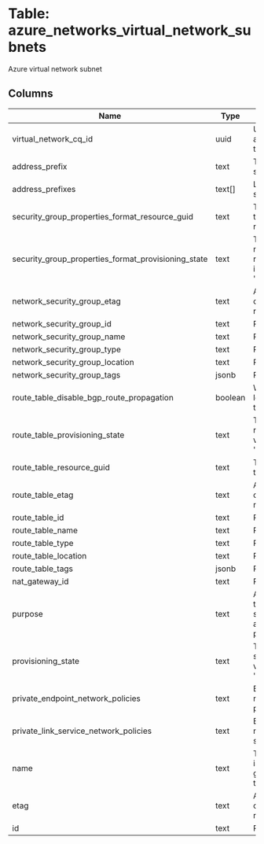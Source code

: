 
# Table: azure_networks_virtual_network_subnets
Azure virtual network subnet
## Columns
| Name        | Type           | Description  |
| ------------- | ------------- | -----  |
|virtual_network_cq_id|uuid|Unique ID of azure_network_virtual_networks table (FK)|
|address_prefix|text|The address prefix for the subnet|
|address_prefixes|text[]|List of address prefixes for the subnet|
|security_group_properties_format_resource_guid|text|The resource GUID property of the network security group resource|
|security_group_properties_format_provisioning_state|text|The provisioning state of the network security group resource Possible values include: 'Succeeded', 'Updating', 'Deleting', 'Failed'|
|network_security_group_etag|text|A unique read-only string that changes whenever the resource is updated|
|network_security_group_id|text|Resource ID|
|network_security_group_name|text|Resource name|
|network_security_group_type|text|Resource type|
|network_security_group_location|text|Resource location|
|network_security_group_tags|jsonb|Resource tags|
|route_table_disable_bgp_route_propagation|boolean|Whether to disable the routes learned by BGP on that route table True means disable|
|route_table_provisioning_state|text|The provisioning state of the route table resource Possible values include: 'Succeeded', 'Updating', 'Deleting', 'Failed'|
|route_table_resource_guid|text|The resource GUID property of the route table|
|route_table_etag|text|A unique read-only string that changes whenever the resource is updated|
|route_table_id|text|Resource ID|
|route_table_name|text|Resource name|
|route_table_type|text|Resource type|
|route_table_location|text|Resource location|
|route_table_tags|jsonb|Resource tags|
|nat_gateway_id|text|Resource ID|
|purpose|text|A read-only string identifying the intention of use for this subnet based on delegations and other user-defined properties|
|provisioning_state|text|The provisioning state of the subnet resource Possible values include: 'Succeeded', 'Updating', 'Deleting', 'Failed'|
|private_endpoint_network_policies|text|Enable or Disable apply network policies on private end point in the subnet|
|private_link_service_network_policies|text|Enable or Disable apply network policies on private link service in the subnet|
|name|text|The name of the resource that is unique within a resource group This name can be used to access the resource|
|etag|text|A unique read-only string that changes whenever the resource is updated|
|id|text|Resource ID|
